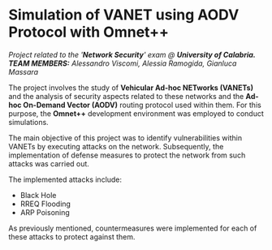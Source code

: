 # Simulation of VANET using AODV Protocol with Omnet++

*Project related to the '**Network Security**' exam @ **University of Calabria.***   
***TEAM MEMBERS:** Alessandro Viscomi, Alessia Ramogida, Gianluca Massara*

The project involves the study of **Vehicular Ad-hoc NETworks (VANETs)** and the analysis of security aspects related to these networks and the **Ad-hoc On-Demand Vector (AODV)** routing protocol used within them. For this purpose, the **Omnet++** development environment was employed to conduct simulations.

The main objective of this project was to identify vulnerabilities within VANETs by executing attacks on the network. Subsequently, the implementation of defense measures to protect the network from such attacks was carried out.

The implemented attacks include:

- Black Hole
- RREQ Flooding
- ARP Poisoning

As previously mentioned, countermeasures were implemented for each of these attacks to protect against them.